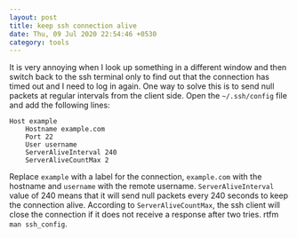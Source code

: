 ```yaml
---
layout: post
title: keep ssh connection alive
date: Thu, 09 Jul 2020 22:54:46 +0530
category: tools
---
```


It is very annoying when I look up something in a different window and then switch back to the ssh terminal only to find out that the connection has timed out and I need to log in again.
One way to solve this is to send null packets at regular intervals from the client side. Open the `~/.ssh/config` file and add the following lines:

```
Host example
    Hostname example.com
    Port 22
    User username
    ServerAliveInterval 240
    ServerAliveCountMax 2
```

Replace `example` with a label for the connection, `example.com` with the hostname and `username` with the remote username. `ServerAliveInterval` value of 240 means that it will send null packets every 240 seconds to keep the connection alive. According to `ServerAliveCountMax`, the ssh client will close the connection if it does not receive a response after two tries. rtfm `man ssh_config`.
